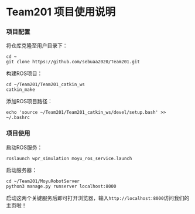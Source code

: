 # Team201 项目使用说明
### 项目配置

将仓库克隆至用户目录下：

```
cd ~
git clone https://github.com/sebuaa2020/Team201.git
```

构建ROS项目：

```
cd ~/Team201/Team201_catkin_ws
catkin_make
```

添加ROS项目路径：

```
echo 'source ~/Team201/Team201_catkin_ws/devel/setup.bash' >> ~/.bashrc
```

### 项目使用

启动ROS服务：

```
roslaunch wpr_simulation moyu_ros_service.launch
```

启动服务器：

```
cd ~/Team201/MoyuRobotServer
python3 manage.py runserver localhost:8000
```

启动这两个关键服务后即可打开浏览器，输入`http://localhost:8000`访问我们的主页啦！

